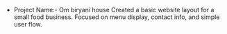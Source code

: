    - Project Name:- Om biryani house
Created a basic website layout for a small food business. Focused on menu display, contact info, and simple user flow.
